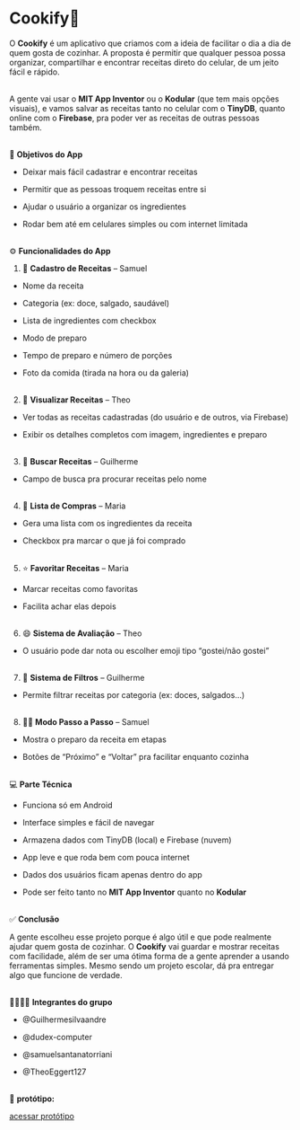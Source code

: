 # Cookify🍴


O **Cookify** é um aplicativo que criamos com a ideia de facilitar o dia a dia de quem gosta de cozinhar. A proposta é permitir que qualquer pessoa possa organizar, compartilhar e encontrar receitas direto do celular, de um jeito fácil e rápido.<br><br>

A gente vai usar o **MIT App Inventor** ou o **Kodular** (que tem mais opções visuais), e vamos salvar as receitas tanto no celular com o **TinyDB**, quanto online com o **Firebase**, pra poder ver as receitas de outras pessoas também.<br><br>

🎯 **Objetivos do App**

* Deixar mais fácil cadastrar e encontrar receitas

* Permitir que as pessoas troquem receitas entre si

* Ajudar o usuário a organizar os ingredientes

* Rodar bem até em celulares simples ou com internet limitada<br><br>


⚙️ **Funcionalidades do App**

1. 📝 **Cadastro de Receitas** – Samuel

* Nome da receita

* Categoria (ex: doce, salgado, saudável)

* Lista de ingredientes com checkbox

* Modo de preparo

* Tempo de preparo e número de porções

* Foto da comida (tirada na hora ou da galeria)<br><br>


2. 👀 **Visualizar Receitas** – Theo

* Ver todas as receitas cadastradas (do usuário e de outros, via Firebase)

* Exibir os detalhes completos com imagem, ingredientes e preparo<br><br>


3. 🔎 **Buscar Receitas** – Guilherme

* Campo de busca pra procurar receitas pelo nome<br><br>


4. 🛒 **Lista de Compras** – Maria

* Gera uma lista com os ingredientes da receita

* Checkbox pra marcar o que já foi comprado<br><br>


5. ⭐ **Favoritar Receitas** – Maria

* Marcar receitas como favoritas

* Facilita achar elas depois<br><br>


6. 😄 **Sistema de Avaliação** – Theo

* O usuário pode dar nota ou escolher emoji tipo “gostei/não gostei”<br><br>


7. 🧁 **Sistema de Filtros** – Guilherme

* Permite filtrar receitas por categoria (ex: doces, salgados...)<br><br>


8. 👨‍🍳 **Modo Passo a Passo** – Samuel

* Mostra o preparo da receita em etapas

* Botões de “Próximo” e “Voltar” pra facilitar enquanto cozinha<br><br>


💻 **Parte Técnica**

* Funciona só em Android

* Interface simples e fácil de navegar

* Armazena dados com TinyDB (local) e Firebase (nuvem)

* App leve e que roda bem com pouca internet

* Dados dos usuários ficam apenas dentro do app

* Pode ser feito tanto no **MIT App Inventor** quanto no **Kodular**<br><br>


✅ **Conclusão**

A gente escolheu esse projeto porque é algo útil e que pode realmente ajudar quem gosta de cozinhar. O **Cookify** vai guardar e mostrar receitas com facilidade, além de ser uma ótima forma de a gente aprender a  usando ferramentas simples. Mesmo sendo um projeto escolar, dá pra entregar algo que funcione de verdade.<br><br>


👨‍👩‍👧‍👦 **Integrantes do grupo**

* @Guilhermesilvaandre<br>

* @dudex-computer<br>

* @samuelsantanatorriani<br>

* @TheoEggert127<br><br>

📱 **protótipo:**<br>

[acessar protótipo](https://marvelapp.com/prototype/11b8944e)


